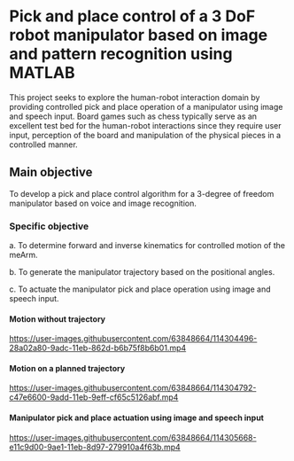# Pick and place control of a 3 DoF robot manipulator based on image and pattern recognition using MATLAB

This project seeks to explore the human-robot interaction domain by  providing controlled pick and place operation of a manipulator using image and speech input.
Board games such as chess typically serve as an excellent test bed for the human-robot interactions since they require user input, perception of the board and manipulation of the physical pieces in a controlled manner.

## Main objective

To develop a pick and place control algorithm for a 3-degree of freedom manipulator based on voice and image recognition.

### Specific objective

a. To determine forward and inverse kinematics for controlled motion of the meArm.

b. To generate the manipulator trajectory based on the positional angles.

c. To actuate the manipulator pick and place operation using image and speech input.


#### Motion without trajectory



https://user-images.githubusercontent.com/63848664/114304496-28a02a80-9adc-11eb-862d-b6b75f8b6b01.mp4



#### Motion on a planned trajectory


https://user-images.githubusercontent.com/63848664/114304792-c47e6600-9add-11eb-9eff-cf65c5126abf.mp4


#### Manipulator pick and place actuation using image and speech input


https://user-images.githubusercontent.com/63848664/114305668-e11c9d00-9ae1-11eb-8d97-279910a4f63b.mp4



